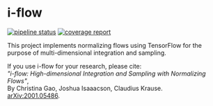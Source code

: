 # i-flow

[![pipeline status](https://gitlab.com/i-flow/i-flow/badges/master/pipeline.svg)](https://gitlab.com/i-flow/i-flow/commits/master)
[![coverage report](https://gitlab.com/i-flow/i-flow/badges/master/coverage.svg)](https://gitlab.com/i-flow/i-flow/commits/master)

This project implements normalizing flows using TensorFlow for the purpose of multi-dimensional integration and sampling.

If you use i-flow for your research, please cite:  
*"i-flow: High-dimensional Integration and Sampling with Normalizing Flows"*,  
By Christina Gao, Joshua Isaaacson, Claudius Krause.  
[arXiv:2001.05486](https://arxiv.org/abs/2001.05486).  